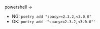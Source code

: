 powershell ->
  - NG: `poetry add "spacy>=2.3.2,<3.0.0"`
  - OK: `poetry add '"spacy>=2.3.2,<3.0.0"'`
